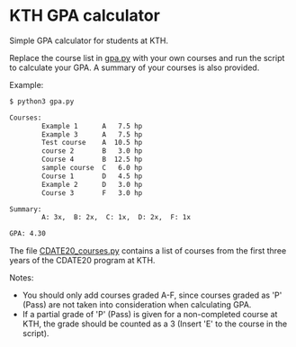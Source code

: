 # KTH GPA calculator
Simple GPA calculator for students at KTH.

Replace the course list in [gpa.py](./gpa.py) with your own courses and run the script to calculate your GPA. A summary of your courses is also provided.

Example:
```sh
$ python3 gpa.py

Courses:
        Example 1      A   7.5 hp
        Example 3      A   7.5 hp
        Test course    A  10.5 hp
        course 2       B   3.0 hp
        Course 4       B  12.5 hp
        sample course  C   6.0 hp
        Course 1       D   4.5 hp
        Example 2      D   3.0 hp
        Course 3       F   3.0 hp

Summary:
        A: 3x,  B: 2x,  C: 1x,  D: 2x,  F: 1x

GPA: 4.30
```

The file [CDATE20_courses.py](./CDATE20_courses.py) contains a list of courses from the first three years of the CDATE20 program at KTH.

Notes:
- You should only add courses graded A-F, since courses graded as 'P' (Pass) are not taken into consideration when calculating GPA.
- If a partial grade of 'P' (Pass) is given for a non-completed course at KTH, the grade should be counted as a 3 (Insert 'E' to the course in the script).

